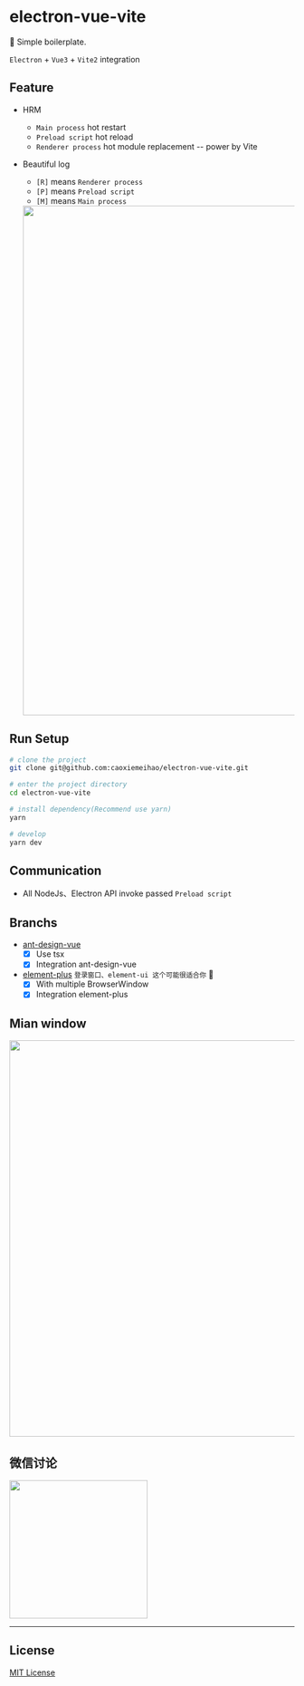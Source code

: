 # electron-vue-vite
🥳 Simple boilerplate.

`Electron` + `Vue3` + `Vite2` integration

## Feature
- HRM

  * `Main process` hot restart
  * `Preload script` hot reload
  * `Renderer process` hot module replacement -- power by Vite

- Beautiful log

  * `[R]` means `Renderer process`
  * `[P]` means `Preload script`
  * `[M]` means `Main process`

  <img width="900px" src="https://raw.githubusercontent.com/caoxiemeihao/electron-vue-vite/main/screenshot/better-log.png" />

## Run Setup

  ```bash
  # clone the project
  git clone git@github.com:caoxiemeihao/electron-vue-vite.git

  # enter the project directory
  cd electron-vue-vite

  # install dependency(Recommend use yarn)
  yarn

  # develop
  yarn dev
  ```

## Communication
- All NodeJs、Electron API invoke passed `Preload script`

## Branchs
- [ant-design-vue](https://github.com/caoxiemeihao/electron-vue-vite/tree/ant-design-vue)
  * [x] Use tsx
  * [x] Integration ant-design-vue
- [element-plus](https://github.com/caoxiemeihao/electron-vue-vite/tree/element-plus) `登录窗口、element-ui 这个可能很适合你` 🚀
  * [x] With multiple BrowserWindow
  * [x] Integration element-plus

## Mian window
<img width="700px" src="https://raw.githubusercontent.com/caoxiemeihao/electron-vue-vite/main/screenshot/electron-15.png" />

## 微信讨论

<img width="244px" src="https://raw.githubusercontent.com/caoxiemeihao/electron-vue-vite/main/blog/wx/qrcode.jpg" />

---

## License

[MIT License](https://opensource.org/licenses/MIT)
